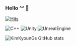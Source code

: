 ### Hello ^^  👋

[![Hits](https://hits.seeyoufarm.com/api/count/incr/badge.svg?url=https%3A%2F%2Fgithub.com%2FKimKyounGs&count_bg=%23000000&title_bg=%23E50000&icon=&icon_color=%23E7E7E7&title=hits&edge_flat=false)](https://hits.seeyoufarm.com)

![C++](https://img.shields.io/badge/C++-00599C.svg?&style=for-the-badge&logo=C++&logoColor=white)
![Unity](https://img.shields.io/badge/Unity-FFFFFF.svg?&style=for-the-badge&logo=Unity&logoColor=black)
![UnrealEngine](https://img.shields.io/badge/UnrealEngine-0E1128.svg?&style=for-the-badge&logo=UnrealEngine&logoColor=black)

![KimKyounGs GitHub stats](https://github-readme-stats.vercel.app/api?username=KimKyounGs&show_icons=true&bg_color=0000011)
